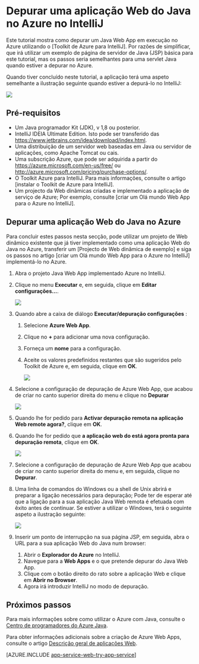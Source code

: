 <properties 
    pageTitle="Depurar uma aplicação Web do Java no Azure no IntelliJ | Microsoft Azure" 
    description="Este tutorial mostra-lhe como utilizar o Toolkit de Azure para IntelliJ para depurar um Java Web App em execução no Azure." 
    services="app-service\web" 
    documentationCenter="java" 
    authors="selvasingh" 
    manager="wpickett" 
    editor=""/>

<tags 
    ms.service="app-service-web" 
    ms.workload="web" 
    ms.tgt_pltfrm="na" 
    ms.devlang="Java" 
    ms.topic="article" 
    ms.date="09/20/2016" 
    ms.author="asirveda;robmcm"/>

# <a name="debug-a-java-web-app-on-azure-in-intellij"></a>Depurar uma aplicação Web do Java no Azure no IntelliJ

Este tutorial mostra como depurar um Java Web App em execução no Azure utilizando o [Toolkit de Azure para IntelliJ]. Por razões de simplificar, que irá utilizar um exemplo de página de servidor de Java (JSP) básica para este tutorial, mas os passos seria semelhantes para uma servlet Java quando estiver a depurar no Azure.

Quando tiver concluído neste tutorial, a aplicação terá uma aspeto semelhante a ilustração seguinte quando estiver a depurá-lo no IntelliJ:

![][01]
 
## <a name="prerequisites"></a>Pré-requisitos

* Um Java programador Kit (JDK), v 1,8 ou posterior.
* IntelliJ IDEIA Ultimate Edition. Isto pode ser transferido das <https://www.jetbrains.com/idea/download/index.html>.
* Uma distribuição de um servidor web baseadas em Java ou servidor de aplicações, como Apache Tomcat ou cais.
* Uma subscrição Azure, que pode ser adquirida a partir do <https://azure.microsoft.com/en-us/free/> ou <http://azure.microsoft.com/pricing/purchase-options/>.
* O Toolkit Azure para IntelliJ. Para mais informações, consulte o artigo [instalar o Toolkit de Azure para IntelliJ].
* Um projecto da Web dinâmicas criadas e implementado a aplicação de serviço de Azure; Por exemplo, consulte [criar um Olá mundo Web App para o Azure no IntelliJ].

## <a name="to-debug-a-java-web-app-on-azure"></a>Depurar uma aplicação Web do Java no Azure

Para concluir estes passos nesta secção, pode utilizar um projeto de Web dinâmico existente que já tiver implementado como uma aplicação Web do Java no Azure, transferir um [Projecto de Web dinâmica de exemplo] e siga os passos no artigo [criar um Olá mundo Web App para o Azure no IntelliJ] implementá-lo no Azure. 

1. Abra o projeto Java Web App implementado Azure no IntelliJ.

1. Clique no menu **Executar** e, em seguida, clique em **Editar configurações...**.

    ![][02]

1. Quando abre a caixa de diálogo **Executar/depuração configurações** : 

    1. Selecione **Azure Web App**.
    1. Clique no **+** para adicionar uma nova configuração.
    1. Forneça um **nome** para a configuração.
    1. Aceite os valores predefinidos restantes que são sugeridos pelo Toolkit de Azure e, em seguida, clique em **OK**.

        ![][03]

1. Selecione a configuração de depuração de Azure Web App, que acabou de criar no canto superior direita do menu e clique no **Depurar**

    ![][04]

1. Quando lhe for pedido para **Activar depuração remota na aplicação Web remote agora?**, clique em **OK**.

1. Quando lhe for pedido que **a aplicação web do está agora pronta para depuração remota**, clique em **OK**.

    ![][05]

1. Selecione a configuração de depuração de Azure Web App que acabou de criar no canto superior direita do menu e, em seguida, clique no **Depurar**.

1. Uma linha de comandos do Windows ou a shell de Unix abrirá e preparar a ligação necessários para depuração; Pode ter de esperar até que a ligação para a sua aplicação Java Web remota é efetuada com êxito antes de continuar. Se estiver a utilizar o Windows, terá o seguinte aspeto a ilustração seguinte:

    ![][06]

1. Inserir um ponto de interrupção na sua página JSP, em seguida, abra o URL para a sua aplicação Web do Java num browser:

    1. Abrir o **Explorador do Azure** no IntelliJ.
    1. Navegue para a **Web Apps** e o que pretende depurar do Java Web App.
    1. Clique com o botão direito do rato sobre a aplicação Web e clique em **Abrir no Browser**.
    1. Agora irá introduzir IntelliJ no modo de depuração.

## <a name="next-steps"></a>Próximos passos

Para mais informações sobre como utilizar o Azure com Java, consulte o [Centro de programadores do Azure Java].

Para obter informações adicionais sobre a criação de Azure Web Apps, consulte o artigo [Descrição geral de aplicações Web].

[AZURE.INCLUDE [app-service-web-try-app-service](../../includes/app-service-web-try-app-service.md)]

<!-- URL List -->

[Azure App Service]: http://go.microsoft.com/fwlink/?LinkId=529714
[Toolkit Azure para IntelliJ]: ../azure-toolkit-for-intellij.md
[Instalar o Toolkit Azure para IntelliJ]: ../azure-toolkit-for-intellij-installation.md
[Criar uma aplicação de Web do mundo Olá para Azure no IntelliJ]: ./app-service-web-intellij-create-hello-world-web-app.md
[Project Web dinâmico de exemplo]: http://go.microsoft.com/fwlink/?LinkId=817337

[Centro de programadores do Azure Java]: https://azure.microsoft.com/develop/java/
[Descrição geral de aplicações Web]: ./app-service-web-overview.md

<!-- IMG List -->

[01]: ./media/app-service-web-debug-java-web-app-in-intellij/01-debug-java-web-app-in-intellij.png
[02]: ./media/app-service-web-debug-java-web-app-in-intellij/02-configure-intellij-remote-debug.png
[03]: ./media/app-service-web-debug-java-web-app-in-intellij/03-debug-configuration.png
[04]: ./media/app-service-web-debug-java-web-app-in-intellij/04-select-debug.png
[05]: ./media/app-service-web-debug-java-web-app-in-intellij/05-ready-for-remote-debugging.png
[06]: ./media/app-service-web-debug-java-web-app-in-intellij/06-windows-command-prompt-connection-successful-to-remote.png
